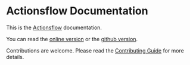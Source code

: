 # Actionsflow Documentation

This is the [Actionsflow](https://github.com/actionsflow/actionsflow) documentation.

You can read the [online version](https://actionsflow.github.io/docs) or the [github version](https://github.com/actionsflow/actionsflow/blob/main/docs/index.md).

Contributions are welcome. Please read the [Contributing Guide](./contributing.md#documentation-contributions) for more details.
